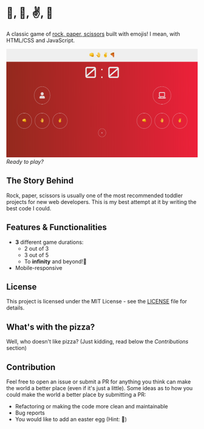 # 👊, 🤚, ✌️, 🍕
A classic game of [rock, paper, scissors](https://en.wikipedia.org/wiki/Rock%E2%80%93paper%E2%80%93scissors) built with emojis! I mean, with HTML/CSS and JavaScript.

![](https://github.com/eduardoltorres/rock-paper-scissors/blob/master/images/demo.png)
*Ready to play?*

## The Story Behind
Rock, paper, scissors is usually one of the most recommended toddler projects for new web developers. This is my best attempt at it by writing the best code I could.

## Features & Functionalities
- **3** different game durations:
    * 2 out of 3
    * 3 out of 5
    * To **infinity** and beyond!🚀
- Mobile-responsive

## License
This project is licensed under the MIT License - see the [LICENSE](../blob/master/LICENSE) file for details.

## What's with the pizza?
Well, who doesn't like pizza? (Just kidding, read below the *Contributions* section)

## Contribution
Feel free to open an issue or submit a PR for anything you think can make the world a better place (even if it's just a little). Some ideas as to how you could make the world a better place by submitting a PR:
- Refactoring or making the code more clean and maintainable
- Bug reports
- You would like to add an easter egg (Hint: 🍕)